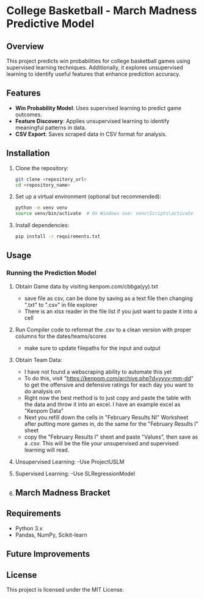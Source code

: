 # College Basketball - March Madness Predictive Model

## Overview
This project predicts win probabilities for college basketball games using supervised learning techniques. Additionally, it explores unsupervised learning to identify useful features that enhance prediction accuracy.

## Features
- **Win Probability Model**: Uses supervised learning to predict game outcomes.
- **Feature Discovery**: Applies unsupervised learning to identify meaningful patterns in data.
- **CSV Export**: Saves scraped data in CSV format for analysis.

## Installation
1. Clone the repository:
   ```sh
   git clone <repository_url>
   cd <repository_name>
   ```
2. Set up a virtual environment (optional but recommended):
   ```sh
   python -m venv venv
   source venv/bin/activate  # On Windows use: venv\Scripts\activate
   ```
3. Install dependencies:
   ```sh
   pip install -r requirements.txt
   ```

## Usage

### Running the Prediction Model
1. Obtain Game data by visiting kenpom.com/cbbga(yy).txt
   - save file as csv, can be done by saving as a text file then changing ".txt" to ".csv" in file explorer
   - There is an xlsx reader in the file list if you just want to paste it into a cell
     
2. Run Compiler code to reformat the .csv to a clean version with proper columns for the dates/teams/scores
   - make sure to update filepaths for the input and output
     
3. Obtain Team Data:
   - I have not found a webscraping ability to automate this yet
   - To do this, visit "https://kenpom.com/archive.php?d=yyyy-mm-dd" to get the offensive and defensive ratings for each day you want to do analysis on
   - Right now the best method is to just copy and paste the table with the data and throw it into an excel. I have an example excel as "Kenpom Data"
   - Next you refill down the cells in "February Results NI" Worksheet after putting more games in, do the same for the "February Results I" sheet
   - copy the "February Results I" sheet and paste "Values", then save as a .csv. This will be the file your unsupervised and supervised learning will read.

4. Unsupervised Learning:
   -Use ProjectUSLM
     
5. Supervised Learning:
   -Use SLRegressionModel
6. March Madness Bracket
   -

## Requirements
- Python 3.x
- Pandas, NumPy, Scikit-learn

## Future Improvements

## License
This project is licensed under the MIT License.

